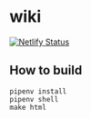 # wiki

[![Netlify Status](https://api.netlify.com/api/v1/badges/7787d4e4-3e79-456f-a949-0e86d180c46e/deploy-status)](https://app.netlify.com/sites/wiki-sangyye/deploys)

## How to build

```
pipenv install
pipenv shell
make html
```
